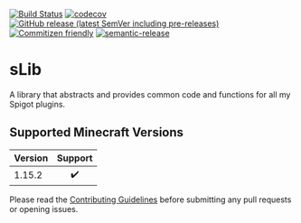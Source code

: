 [![Build Status](https://github.com/Silthus/slib/workflows/Build/badge.svg)](../../actions?query=workflow%3ABuild)
[![codecov](https://codecov.io/gh/Silthus/slib/branch/master/graph/badge.svg)](https://codecov.io/gh/Silthus/slib)
[![GitHub release (latest SemVer including pre-releases)](https://img.shields.io/github/v/release/Silthus/slib?include_prereleases&label=release)](../../releases)
[![Commitizen friendly](https://img.shields.io/badge/commitizen-friendly-brightgreen.svg)](http://commitizen.github.io/cz-cli/)
[![semantic-release](https://img.shields.io/badge/%20%20%F0%9F%93%A6%F0%9F%9A%80-semantic--release-e10079.svg)](https://github.com/semantic-release/semantic-release)

# sLib

A library that abstracts and provides common code and functions for all my Spigot plugins.

## Supported Minecraft Versions

| Version | Support |
| ------- | :-----: |
| 1.15.2  |   ✔️    |

Please read the [Contributing Guidelines](CONTRIBUTING.md) before submitting any pull requests or opening issues.


